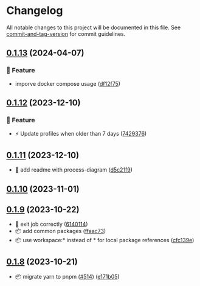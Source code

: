 # Changelog

All notable changes to this project will be documented in this file. See [commit-and-tag-version](https://github.com/absolute-version/commit-and-tag-version) for commit guidelines.

## [0.1.13](https://github.com/demokratie-live/democracy-development/compare/import-deputy-profiles@v0.1.12...import-deputy-profiles@v0.1.13) (2024-04-07)


### 🚀 Feature

* imporve docker compose usage ([df12f75](https://github.com/demokratie-live/democracy-development/commit/df12f751199dc85ac0ca7d9425d09faf3af836ea))

## [0.1.12](https://github.com/demokratie-live/democracy-development/compare/import-deputy-profiles@v0.1.11...import-deputy-profiles@v0.1.12) (2023-12-10)


### 🚀 Feature

* ⚡️ Update profiles when older than 7 days ([7429376](https://github.com/demokratie-live/democracy-development/commit/7429376c9d55a147d73ba4782d0653337fb77520))

## [0.1.11](https://github.com/demokratie-live/democracy-development/compare/import-deputy-profiles@v0.1.10...import-deputy-profiles@v0.1.11) (2023-12-10)


* 📝 add readme with process-diagram ([d5c21f9](https://github.com/demokratie-live/democracy-development/commit/d5c21f91c78c4f6d4691ba79fac9e86b8b7fcc26))

## [0.1.10](https://github.com/demokratie-live/democracy-development/compare/import-deputy-profiles@v0.1.9...import-deputy-profiles@v0.1.10) (2023-11-01)

## [0.1.9](https://github.com/demokratie-live/democracy-development/compare/import-deputy-profiles@v0.1.8...import-deputy-profiles@v0.1.9) (2023-10-22)


* 🐛 exit job correctly ([6140114](https://github.com/demokratie-live/democracy-development/commit/6140114dcc6b31e5e2525d0cb8fcc684f1e28299))
* 📦️ add common packages ([ffaac73](https://github.com/demokratie-live/democracy-development/commit/ffaac738ab8bd2376bdc6f792c741a51df253002))
* 📦️ use workspace:* instead of * for local package references ([cfc139e](https://github.com/demokratie-live/democracy-development/commit/cfc139e62c56dcd67c363d45227bb7675acb863a))

## [0.1.8](https://github.com/demokratie-live/democracy-development/compare/import-deputy-profiles@v0.1.4...import-deputy-profiles@v0.1.8) (2023-10-21)


* 📦️ migrate yarn to pnpm ([#514](https://github.com/demokratie-live/democracy-development/issues/514)) ([e171b05](https://github.com/demokratie-live/democracy-development/commit/e171b05ac0b007e070c73e804f9322f61c95903b))
